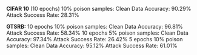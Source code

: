 <b>CIFAR 10</b> (10 epochs) 10% poison samples:
Clean Data Accuracy: 90.29%
Attack Success Rate: 28.31%

<b>GTSRB:</b>
10 epochs 10% poison samples:
Clean Data Accuracy: 96.81%
Attack Success Rate: 58.34%
10 epochs 5% poison samples:
Clean Data Accuracy: 97.34%
Attack Success Rate: 26.42%
5 epochs 10% poison samples:
Clean Data Accuracy: 95.12%
Attack Success Rate: 61.01%
